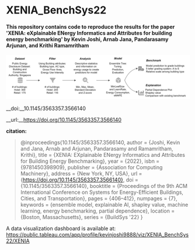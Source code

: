# XENIA_BenchSys22

#### This repository contains code to reproduce the results for the paper 'XENIA: eXplainable ENergy Informatics and Attributes for building energy benchmarking' by Kevin Joshi, Arnab Jana, Pandarasamy Arjunan, and Krithi Ramamritham


![XENIA](/figures/xenia_teaser_2.png)


__doi:__10.1145/3563357.3566140

__url:__https://doi.org/10.1145/3563357.3566140

__citation:__

> @inproceedings{10.1145/3563357.3566140,
author = {Joshi, Kevin and Jana, Arnab and Arjunan, Pandarasamy and Ramamritham, Krithi},
title = {XENIA: EXplainable ENergy Informatics and Attributes for Building Energy Benchmarking},
year = {2022},
isbn = {9781450398909},
publisher = {Association for Computing Machinery},
address = {New York, NY, USA},
url = {https://doi.org/10.1145/3563357.3566140},
doi = {10.1145/3563357.3566140},
booktitle = {Proceedings of the 9th ACM International Conference on Systems for Energy-Efficient Buildings, Cities, and Transportation},
pages = {406–412},
numpages = {7},
keywords = {ensemble model, explainable AI, shapley value, machine learning, energy benchmarking, partial dependence},
location = {Boston, Massachusetts},
series = {BuildSys '22}
}

A data visualization dashboard is available at: <https://public.tableau.com/app/profile/kevinjoshi9888/viz/XENIA_BenchSys22/XENIA>
